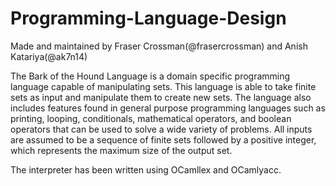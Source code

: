 # Programming-Language-Design
Made and maintained by Fraser Crossman(@frasercrossman) and Anish Katariya(@ak7n14)

The Bark of the Hound Language is a domain specific programming language 
capable of manipulating sets. This language is able to take finite sets as input 
and manipulate them to create new sets. The language also includes 
features found in general purpose programming languages such as printing, 
looping, conditionals, mathematical operators, and boolean operators that can 
be used to solve a wide variety of problems. All inputs are assumed to be a 
sequence of finite sets followed by a positive integer, which represents the 
maximum size of the output set.

The interpreter has been written using OCamllex and OCamlyacc.
